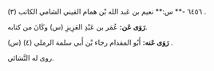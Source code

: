 ٦٤٥٦ -** س:** نعيم بن عَبد الله بْن همام القيني الشامي الكاتب (٣) .

**رَوَى عَن:** عُمَر بن عَبْدِ العَزِيزِ (س) وكَانَ من كتابه.

**رَوَى عَنه:** أَبُو المقدام رجاء بْن أَبي سلمة الرملي (٤) (س) .

روى له النَّسَائي.